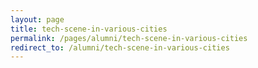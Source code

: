 ```yaml
---
layout: page
title: tech-scene-in-various-cities
permalink: /pages/alumni/tech-scene-in-various-cities
redirect_to: /alumni/tech-scene-in-various-cities
---
```

